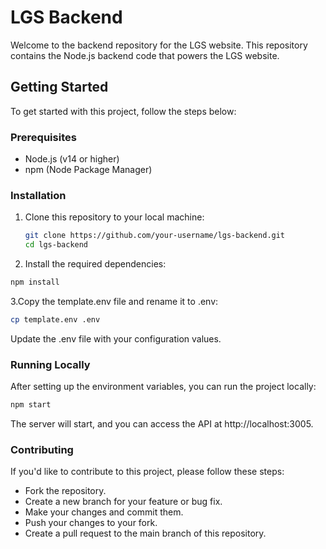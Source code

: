 # LGS Backend

Welcome to the backend repository for the LGS website. This repository contains the Node.js backend code that powers the LGS website.

## Getting Started

To get started with this project, follow the steps below:

### Prerequisites

- Node.js (v14 or higher)
- npm (Node Package Manager)

### Installation

1. Clone this repository to your local machine:

   ```bash
   git clone https://github.com/your-username/lgs-backend.git
   cd lgs-backend
   ```

2. Install the required dependencies:

  ```bash
  npm install
  ```

3.Copy the template.env file and rename it to .env:

```bash
cp template.env .env
```

Update the .env file with your configuration values.

###  Running Locally

After setting up the environment variables, you can run the project locally:


```bash
npm start
```

The server will start, and you can access the API at http://localhost:3005.

### Contributing
If you'd like to contribute to this project, please follow these steps:

- Fork the repository.
- Create a new branch for your feature or bug fix.
- Make your changes and commit them.
- Push your changes to your fork.
- Create a pull request to the main branch of this repository.
